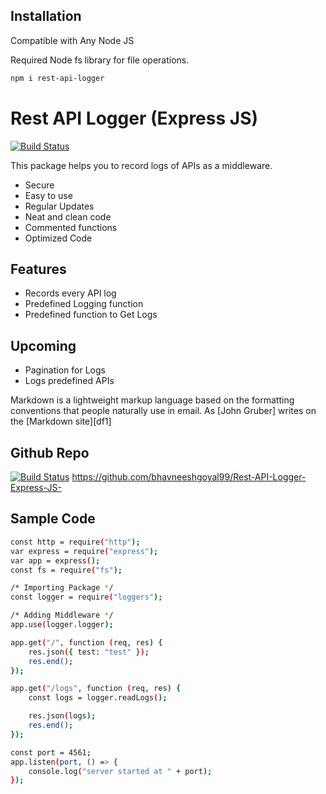 ## Installation

Compatible with Any Node JS 

Required Node fs library for file operations.

```sh
npm i rest-api-logger
```


# Rest API Logger (Express JS)

[![Build Status](https://travis-ci.org/joemccann/dillinger.svg?branch=master)](https://github.com/bhavneeshgoyal99/Rest-API-Logger-Express-JS-)

This package helps you to record logs of APIs as a middleware.

- Secure
- Easy to use
- Regular Updates
- Neat and clean code
- Commented functions
- Optimized Code

## Features

- Records every API log
- Predefined Logging function
- Predefined function to Get Logs

## Upcoming
- Pagination for Logs
- Logs predefined APIs

Markdown is a lightweight markup language based on the formatting conventions
that people naturally use in email.
As [John Gruber] writes on the [Markdown site][df1]

## Github Repo
[![Build Status](https://travis-ci.org/joemccann/dillinger.svg?branch=master)](https://github.com/bhavneeshgoyal99/Rest-API-Logger-Express-JS-)
https://github.com/bhavneeshgoyal99/Rest-API-Logger-Express-JS-

## Sample Code
```sh
const http = require("http");
var express = require("express");
var app = express();
const fs = require("fs");

/* Importing Package */
const logger = require("loggers");

/* Adding Middleware */
app.use(logger.logger);

app.get("/", function (req, res) {
    res.json({ test: "test" });
    res.end();
});

app.get("/logs", function (req, res) {
    const logs = logger.readLogs();

    res.json(logs);
    res.end();
});

const port = 4561;
app.listen(port, () => {
    console.log("server started at " + port);
});
```